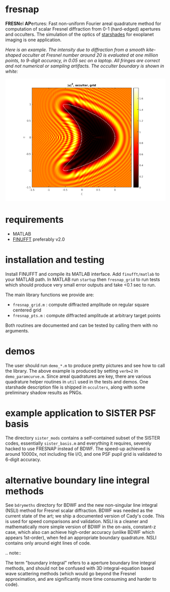 # fresnap

**FRESN**el **AP**ertures: 
Fast non-uniform Fourier areal quadrature
method for computation of scalar Fresnel diffraction from
0-1 (hard-edged) apertures and occulters. The simulation of the optics
of [starshades](http://sister.caltech.edu/) for exoplanet imaging
is one application.

*Here is an example. The intensity due to diffraction from a smooth kite-shaped occulter at Fresnel number around 20 is evaluated at one million points, to 9-digit accuracy, in 0.05 sec on a laptop. All fringes are correct and not numerical or sampling artifacts. The occulter boundary is shown in white:*

![fresnap demo image](pics/kite_grid.png "kite occulter example")

# requirements

* MATLAB
* [FINUFFT](https://github.com/flatironinstitute/finufft) preferably v2.0

# installation and testing

Install FINUFFT and compile its MATLAB interface.
Add ``finufft/matlab`` to your MATLAB path.
In MATLAB run ``startup`` then ``fresnap_grid`` to run tests which should
produce very small error outputs and take <0.1 sec to run.

The main library functions we provide are:

* ``fresnap_grid.m`` : compute diffracted amplitude on regular square centered grid
* ``fresnap_pts.m`` : compute diffracted amplitude at arbitrary target points

Both routines are documented and can be tested by calling them with no arguments.

# demos

The user should run ``demo_*.m`` to produce pretty pictures and see
how to call the library.
The above example is produced by setting ``verb=2`` in ``demo_paramcurve.m``.
Since areal quadratures are key, there are various
quadrature helper routines in ``util`` used in the tests and demos.
One starshade description file is shipped in ``occulters``, along with
some preliminary shadow results as PNGs.

# example application to SISTER PSF basis

The directory ``sister_mods`` contains a self-contained subset of the SISTER
codes, essentially ``sister_basis.m`` and everything it requires, severely
hacked to use FRESNAP instead of BDWF. The speed-up achieved is around
10000x, not including file I/O, and one PSF pupil grid is validated to
6-digit accuracy.

# alternative boundary line integral methods

See ``bdrymeths`` directory for BDWF and the new non-singular line integral (NSLI) method for Fresnel scalar diffraction.
BDWF was needed as the current state of the art; we ship a documented version
of Cady's code. This is used for speed comparisons and validation.
NSLI is a cleaner and mathematically more simple version of BDWF
in the on-axis, constant-z case,
which also can achieve high-order accuracy (unlike BDWF which appears 1st-order),
when fed an appropriate boundary quadrature. NSLI contains only around eight lines of code.

 .. note::

The term "boundary integral" refers to a aperture boundary line integral methods, and should not be confused with 3D integral-equation based wave scattering methods (which would go beyond the Fresnel approximation, and are significantly more time consuming and harder to code).
